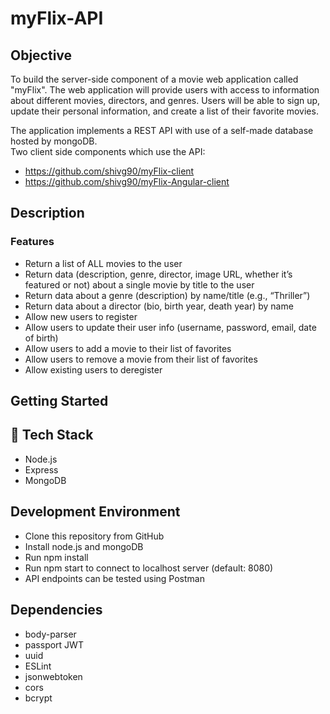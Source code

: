 # myFlix-API

## Objective
To build the server-side component of a movie web application called "myFlix".
The web application will provide users with access to information about different movies, directors, and genres. 
Users will be able to sign up, update their personal information, and create a list of their favorite movies.

The application implements a REST API with use of a self-made database hosted by mongoDB.\
Two client side components which use the API:
- https://github.com/shivg90/myFlix-client
- https://github.com/shivg90/myFlix-Angular-client

## Description
### Features
- Return a list of ALL movies to the user
- Return data (description, genre, director, image URL, whether it’s featured or not) about a single movie by title to the user
- Return data about a genre (description) by name/title (e.g., “Thriller”)
- Return data about a director (bio, birth year, death year) by name
- Allow new users to register
- Allow users to update their user info (username, password, email, date of birth)
- Allow users to add a movie to their list of favorites
- Allow users to remove a movie from their list of favorites
- Allow existing users to deregister

## Getting Started
## 🚀 Tech Stack
- Node.js
- Express
- MongoDB

## Development Environment

- Clone this repository from GitHub
- Install node.js and mongoDB
- Run npm install
- Run npm start to connect to localhost server (default: 8080)
- API endpoints can be tested using Postman

## Dependencies
- body-parser
- passport JWT
- uuid
- ESLint
- jsonwebtoken
- cors
- bcrypt








